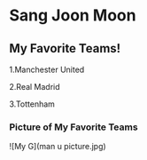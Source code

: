 # Sang Joon Moon  


##  My Favorite Teams!

1.Manchester United

2.Real Madrid

3.Tottenham


### Picture of My Favorite Teams
![My G](man u picture.jpg)
